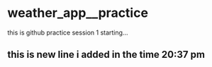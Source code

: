 # weather_app__practice
this is github practice  session 1 starting...

## this is new line i added in the time 20:37 pm
